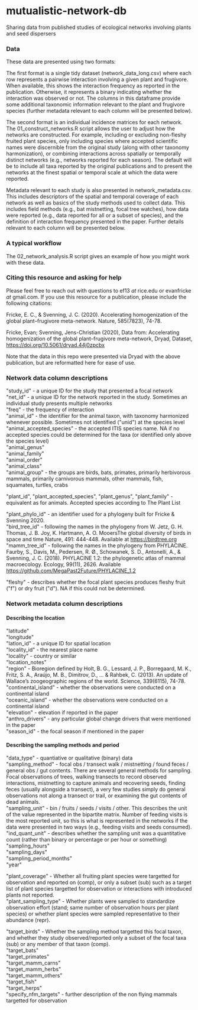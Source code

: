 # mutualistic-network-db
Sharing data from published studies of ecological networks involving plants and seed dispersers


### Data

These data are presented using two formats:

The first format is a single tidy dataset (network_data_long.csv) where each row represents a pairwise interaction involving a given plant and frugivore. When available, this shows the interaction frequency as reported in the publication. Otherwise, it represents a binary indicating whether the interaction was observed or not. The columns in this dataframe provide some additional taxonomic information relevant to the plant and frugivore species (further metadata relevant to each column will be presented below).

The second format is an individual incidence matrices for each network. The 01_construct_networks.R script allows the user to adjust how the networks are constructed. For example, including or excluding non-fleshy fruited plant species, only including species where accepted scientific names were discernible from the original study (along with other taxonomy harmonization), or combining interactions across spatially or temporally distinct networks (e.g., networks reported for each season). The default will be to include all taxa reported by the original publications and to present the networks at the finest spatial or temporal scale at which the data were reported.

Metadata relevant to each study is also presented in network_metadata.csv. This includes descriptors of the spatial and temporal coverage of each network as well as basics of the study methods used to collect data. This includes field methods (e.g., bat mistnetting, focal tree watches), how data were reported (e.g., data reported for all or a subset of species), and the definition of interaction frequency presented in the paper. Further details relevant to each column will be presented below.


### A typical workflow

The 02_network_analysis.R script gives an example of how you might work with these data. 


### Citing this resource and asking for help

Please feel free to reach out with questions to ef13 *at* rice.edu or evanfricke *at* gmail.com. If you use this resource for a publication, please include the following citations:

Fricke, E. C., & Svenning, J. C. (2020). Accelerating homogenization of the global plant–frugivore meta-network. Nature, 585(7823), 74-78.

Fricke, Evan; Svenning, Jens-Christian (2020), Data from: Accelerating homogenization of the global plant–frugivore meta-network, Dryad, Dataset, https://doi.org/10.5061/dryad.44j0zpcbx

Note that the data in this repo were presented via Dryad with the above publication, but are reformatted here for ease of use.


### Network data column descriptions

"study_id" - a unique ID for the study that presented a focal network<br />
"net_id" - a unique ID for the network reported in the study. Sometimes an individual study presents multiple networks<br />
"freq" - the frequency of interaction<br />
"animal_id" - the identifier for the animal taxon, with taxonomy harmonized whenever possible. Sometimes not identified ("unid") at the species level<br />
"animal_accepted_species" - the accepted ITIS species name. NA if no accepted species could be determined for the taxa (or identified only above the species level)<br />
"animal_genus"<br />
"animal_family"<br />
"animal_order" <br /> 
"animal_class"<br />
"animal_group" - the groups are birds, bats, primates, primarily herbivorous mammals, primarily carnivorous mammals, other mammals, fish, squamates, turtles, crabs<br />

"plant_id", "plant_accepted_species", "plant_genus", "plant_family" - equivalent as for animals. Accepted species according to The Plant List<br />

"plant_phylo_id" - an identifier used for a phylogeny built for Fricke & Svenning 2020.<br />
"bird_tree_id" - following the names in the phylogeny from W. Jetz, G. H. Thomas, J. B. Joy, K. Hartmann, A. O. MooersThe global diversity of birds in space and time  Nature, 491: 444-448. Available at https://birdtree.org<br />
"mamm_tree_id" - following the names in the phylogeny from PHYLACINE. Faurby, S., Davis, M., Pedersen, R. Ø., Schowanek, S. D., Antonelli, A., & Svenning, J. C. (2018). PHYLACINE 1.2: the phylogenetic atlas of mammal macroecology. Ecology, 99(11), 2626. Available https://github.com/MegaPast2Future/PHYLACINE_1.2<br />

"fleshy" - describes whether the focal plant species produces fleshy fruit ("f") or dry fruit ("d"). NA if this could not be determined.<br />


### Network metadata column descriptions

#### Describing the location
"latitude" <br />
"longitude" <br />
"latlon_id" - a unique ID for spatial location<br />
"locality_id" - the nearest place name<br />
"locality" - country or similar<br />
"location_notes" <br />
"region" - Bioregion defined by Holt, B. G., Lessard, J. P., Borregaard, M. K., Fritz, S. A., Araújo, M. B., Dimitrov, D., ... & Rahbek, C. (2013). An update of Wallace’s zoogeographic regions of the world. Science, 339(6115), 74-78.<br />
"continental_island" - whether the observations were conducted on a continental island<br />
"oceanic_island" - whether the observations were conducted on a continental island<br />
"elevation" - elevation if reported in the paper<br />
"anthro_drivers" - any particular global change drivers that were mentioned in the paper<br />
"season_id" - the focal season if mentioned in the paper<br />

#### Describing the sampling methods and period
"data_type" - quantiative or qualitative (binary) data<br />
"sampling_method" - focal obs / transect walk / mistnetting / found feces / general obs / gut contents. There are several general methods for sampling. Focal observations of trees, walking transects to record observed interactions, mistnetting to capture animals and recovering seeds, finding feces (usually alongside a transect), a very few studies simply do general observations not along a transect or trail, or examining the gut contents of dead animals.<br />
"sampling_unit" - bin / fruits / seeds / visits / other. This describes the unit of the value represented in the bipartite matrix. Number of feeding visits is the most reported unit, so this is what is represented in the networks if the data were presented in two ways (e.g., feeding visits and seeds consumed).<br />
"ind_quant_unit" - describes whether the sampling unit was a quantitative count (rather than binary or percentage or per hour or something)<br />
"sampling_hours" <br />
"sampling_days" <br />
"sampling_period_months"<br /> 
"year" <br />

"plant_coverage" - Whether all fruiting plant species were targetted for observation and reported on (comp), or only a subset (sub) such as a target list of plant species targetted for observation or interactions with introduced plants not reported.<br />
"plant_sampling_type" - Whether plants were sampled to standardize observation effort (stand; same number of observation hours per plant species) or whether plant species were sampled representative to their abundance (repr).<br />

"target_birds" - Whether the sampling method targetted this focal taxon, and whether they study observed/reported only a subset of the focal taxa (sub) or any member of that taxon (comp).<br />
"target_bats" <br />
"target_primates" <br />
"target_mamm_carns" <br />
"target_mamm_herbs" <br />
"target_mamm_others" <br />
"target_fish" <br />
"target_herps" <br />
"specify_nfm_targets" - further description of the non flying mammals targetted for observation



